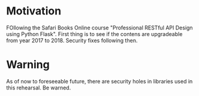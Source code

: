 # Motivation
FOllowing the Safari Books Online course "Professional RESTful API Design using Python Flask".
First thing is to see if the contens are upgradeable from year 2017 to 2018.
Security fixes following then.

# Warning
As of now to foreseeable future, there are security holes in libraries used in this rehearsal. Be warned.
